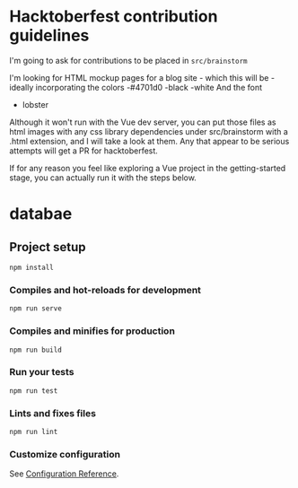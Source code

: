 # Hacktoberfest contribution guidelines

I'm going to ask for contributions to be placed in `src/brainstorm`

I'm looking for HTML mockup pages for a blog site - which this will be - ideally incorporating the colors 
-#4701d0
-black 
-white 
And the font 
- lobster 

Although it won't run with the Vue dev server, you can put those files as html images with any css library dependencies under src/brainstorm with a .html extension, and I will take a look at them. Any that appear to be serious attempts will get a PR for hacktoberfest. 

If for any reason you feel like exploring a Vue project in the getting-started stage, you can actually run it with the steps below.

# databae

## Project setup
```
npm install
```

### Compiles and hot-reloads for development
```
npm run serve
```

### Compiles and minifies for production
```
npm run build
```

### Run your tests
```
npm run test
```

### Lints and fixes files
```
npm run lint
```

### Customize configuration
See [Configuration Reference](https://cli.vuejs.org/config/).
